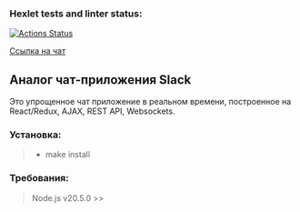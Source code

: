 ### Hexlet tests and linter status:
[![Actions Status](https://github.com/d1abetik/frontend-project-12/actions/workflows/hexlet-check.yml/badge.svg)](https://github.com/d1abetik/frontend-project-12/actions)

[Ссылка на чат](https://frontend-project-12-production-80f6.up.railway.app/)

## Аналог чат-приложения Slack
Это упрощенное чат приложение в реальном времени, построенное на React/Redux, AJAX, REST API, Websockets.

### Установка:
>  - make install

### Требования:
>  Node.js v20.5.0 >>